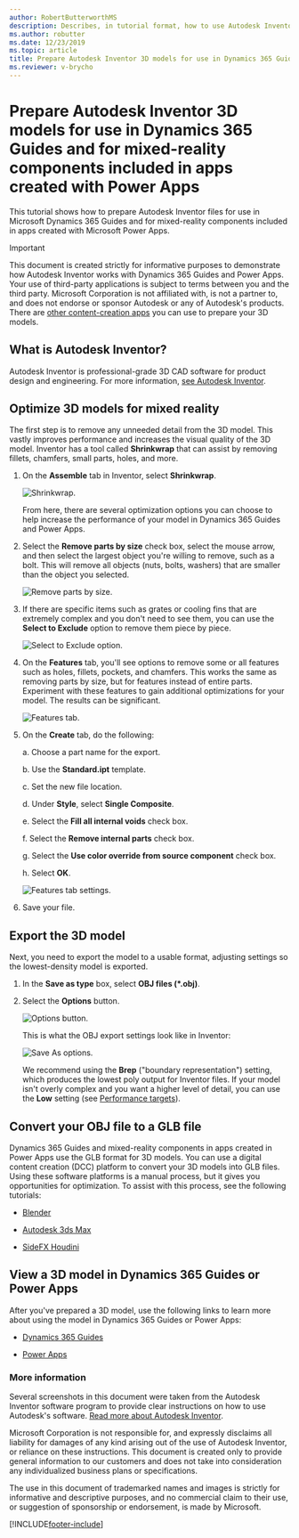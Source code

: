 ```yaml
---
author: RobertButterworthMS
description: Describes, in tutorial format, how to use Autodesk Inventor to prepare 3D models for use in Dynamics 365 Guides and Microsoft Power Apps
ms.author: robutter
ms.date: 12/23/2019
ms.topic: article
title: Prepare Autodesk Inventor 3D models for use in Dynamics 365 Guides and Power Apps
ms.reviewer: v-brycho
---
```


# Prepare Autodesk Inventor 3D models for use in Dynamics 365 Guides and for mixed-reality components included in apps created with Power Apps

This tutorial shows how to prepare Autodesk Inventor files for use in Microsoft Dynamics 365 Guides and for mixed-reality components included in apps created with Microsoft Power Apps. 

> [!IMPORTANT]
> This document is created strictly for informative purposes to demonstrate how Autodesk Inventor works with Dynamics 365 Guides and Power Apps. Your use of third-party applications is subject to terms between you and the third party. Microsoft Corporation is not affiliated with, is not a partner to, and does not endorse or sponsor Autodesk or any of Autodesk's products. There are [other content-creation apps](convert-models.md#tools-for-exporting-cad-models) you can use to prepare your 3D models.

## What is Autodesk Inventor?

Autodesk Inventor is professional-grade 3D CAD software for product design and engineering. For more information, [see Autodesk Inventor](https://www.autodesk.com/products/inventor/overview).

## Optimize 3D models for mixed reality

The first step is to remove any unneeded detail from the 3D model. This vastly improves performance and increases the visual quality of the 3D model. Inventor has a tool called **Shrinkwrap** that can assist by removing fillets, chamfers, small parts, holes, and more.

1.	On the **Assemble** tab in Inventor, select **Shrinkwrap**.

    ![Shrinkwrap.](media/inventor-shrinkwrap.PNG "Shrinkwrap")

    From here, there are several optimization options you can choose to help increase the performance of your model in Dynamics 365 Guides and Power Apps.

2.	Select the **Remove parts by size** check box, select the mouse arrow, and then select the largest object you're willing to remove, such as a bolt. This will remove all objects (nuts, bolts, washers) that are smaller than the object you selected.

    ![Remove parts by size.](media/inventor-remove-parts.PNG "Remove parts by size")

3.	If there are specific items such as grates or cooling fins that are extremely complex and you don't need to see them, you can use the **Select to Exclude** option to remove them piece by piece.

    ![Select to Exclude option.](media/inventor-select-to-exclude.PNG "Select to Exclude option")

4.	On the **Features** tab, you'll see options to remove some or all features such as holes, fillets, pockets, and chamfers. This works the same as removing parts by size, but for features instead of entire parts. Experiment with these features to gain additional optimizations for your model. The results can be significant.

    ![Features tab.](media/inventor-features-tab.PNG "Features tab")

5.	On the **Create** tab, do the following:

    a.	Choose a part name for the export.

    b.	Use the **Standard.ipt** template.

    c.	Set the new file location.

    d.	Under **Style**, select **Single Composite**.

    e.	Select the **Fill all internal voids** check box.

    f.	Select the **Remove internal parts** check box.

    g.	Select the **Use color override from source component** check box.

    h.	Select **OK**.

      ![Features tab settings.](media/inventor-features-tab-settings.PNG "Features tab settings")

6.	Save your file.

## Export the 3D model

Next, you need to export the model to a usable format, adjusting settings so the lowest-density model is exported.

1.	In the **Save as type** box, select **OBJ files (*.obj)**.

2.	Select the **Options** button.

    ![Options button.](media/inventor-options-button.PNG "Options button")

    This is what the OBJ export settings look like in Inventor:

    ![Save As options.](media/inventor-save-as-options.PNG "Save As options")

    We recommend using the **Brep** ("boundary representation") setting, which produces the lowest poly output for Inventor files. If your model isn't overly complex and you want a higher level of detail, you can use the **Low** setting (see [Performance targets](optimize-models.md#performance-targets)).

## Convert your OBJ file to a GLB file

Dynamics 365 Guides and mixed-reality components in apps created in Power Apps use the GLB format for 3D models. You can use a digital content creation (DCC) platform to convert your 3D models into GLB files. Using these software platforms is a manual process, but it gives you opportunities for optimization. To assist with this process, see the following tutorials:

  - [Blender](blender.md)

  - [Autodesk 3ds Max](3ds-max.md)

  - [SideFX Houdini](houdini.md)

## View a 3D model in Dynamics 365 Guides or Power Apps

After you've prepared a 3D model, use the following links to learn more about using the model in Dynamics 365 Guides or Power Apps:

- [Dynamics 365 Guides](../index.md)

- [Power Apps](/powerapps/maker/canvas-apps/mixed-reality-overview)

### More information

Several screenshots in this document were taken from the Autodesk Inventor software program to provide clear instructions on how to use Autodesk's software.  [Read more about Autodesk Inventor](https://aka.ms/Autodesk_inventor).

Microsoft Corporation is not responsible for, and expressly disclaims all liability for damages of any kind arising out of the use of Autodesk Inventor, or reliance on these instructions. This document is created only to provide general information to our customers and does not take into consideration any individualized business plans or specifications.

The use in this document of trademarked names and images is strictly for informative and descriptive purposes, and no commercial claim to their use, or suggestion of sponsorship or endorsement, is made by Microsoft.


[!INCLUDE[footer-include](../../includes/footer-banner.md)]
